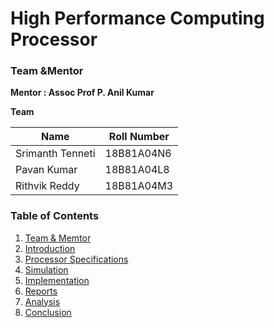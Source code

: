 # High Performance Computing Processor

### Team &Mentor 

<b>Mentor : Assoc Prof P. Anil Kumar <a name=""></a></b>

<b>Team </b>

| Name                  | Roll Number |
| --------------------- | ----------- |
| Srimanth Tenneti      | 18B81A04N6  |
| Pavan Kumar           | 18B81A04L8  |
| Rithvik Reddy         | 18B81A04M3  |

### Table of Contents

1. [Team & Memtor](#t&m)
2. [Introduction](#introduction)
3. [Processor Specifications](#spec)
4. [Simulation](#sim)
5. [Implementation](#impl)
6. [Reports](#rpts)
7. [Analysis](#ana)
8. [Conclusion](#conc)
